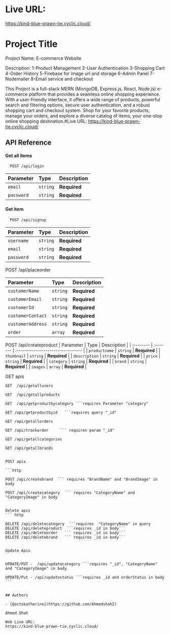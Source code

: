 # Live URL:
https://kind-blue-prawn-tie.cyclic.cloud/

# Project Title

Project Name: E-commerce Website

Description:
1-Product Management
2-User Authentication
3-Shopping Cart
4-Order History
5-Firebase for image url and storage
6-Admin Panel
7-Nodemailer
8-Email service and checkout

 This Project is a full-stack MERN (MongoDB, Express.js, React, Node.js) e-commerce platform that provides a seamless online shopping experience. With a user-friendly interface, it offers a wide range of products, powerful search and filtering options, secure user authentication, and a robust shopping cart and checkout system. Shop for your favorite products, manage your orders, and explore a diverse catalog of items, your one-stop online shopping destination.#Live URL:
https://kind-blue-prawn-tie.cyclic.cloud/


## API Reference

#### Get all items

```http
  POST /api/login

```

| Parameter | Type     | Description                |
| :-------- | :------- | :------------------------- |
| `email` | `string` | **Required**  |
| `password` | `string` | **Required** |

#### Get item

```http
  POST /api/signup
```

| Parameter | Type     | Description                       |
| :-------- | :------- | :-------------------------------- |
| `username`      | `string` | **Required** |
| `email` | `string` | **Required**  |
| `password` | `string` | **Required** |


POST /api/placeorder

| Parameter | Type     | Description                       |
| :-------- | :------- | :-------------------------------- |
| `customerName`      | `string` | **Required** |
| `customerEmail` | `string` | **Required**  |
| `customerId` | `string` | **Required** |
| `customerContact` | `string` | **Required** |
| `customerAddress` | `string` | **Required** |
| `order` | `array` | **Required** |


POST /api/createproduct
| Parameter | Type     | Description                       |
| :-------- | :------- | :-------------------------------- |
| `productname`      | `string` | **Required** |
| `thumbnail` | `string` | **Required**  |
| `description` | `string` | **Required** |
| `price` | `string` | **Required** |
| `category` | `string` | **Required** |
| `brand` | `string` | **Required** |
| `images` | `array` | **Required** |


GET apis

```http
GET  /api/getallusers

GET  /api/getallproducts

GET  /api/getproductbycategory ```requires Parameter "category"

GET /api/getproductbyid   ```requires query "_id"

GET /api/getallorders

GET /api/trackorder     ``` requires param "_id"

GET /api/getallcategories

GET /api/getallbrands


POST apis

```http

POST /api/createbrand  ``` requires "BrandName" and "BrandImage" in body

POST /api/createcategory  ``` requires "CategoryName" and "CategoryImage" in body


Delete apis
``` http

DELETE /api/deletecategory  ```requires  "CategoryName" in query
DELETE /api/deleteproduct  ```requires _id in body```
DELETE /api/deleteorder   ``` requires _id in body```
DELETE /api/deletebrand   ``` requires _id in body```


Update Apis


UPDATE/PUT -  /api/updatecategory ```requires "_id", "CategoryName" and "CategoryImage" in body

UPDATE/Put - /api/updatestatus ```requires _id and orderStatus in body ```


## Authors

- [@octokatherine](https://github.com/Ahmedshah2)

Ahmed Shah

Web Live URL:
https://kind-blue-prawn-tie.cyclic.cloud/